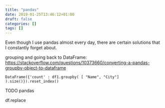 ```yaml
---
title: "pandas"
date: 2019-01-25T13:46:12+01:00
draft: false
categories: []
tags: []
---
```


Even though I use pandas almost every day, there are certain solutions that I constantly forget about.

grouping and going back to DataFrame:
https://stackoverflow.com/questions/10373660/converting-a-pandas-groupby-object-to-dataframe

```{python}
DataFrame({'count' : df1.groupby( [ "Name", "City"] ).size()}).reset_index()
```

TODO pandas

df.replace
